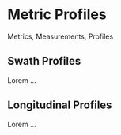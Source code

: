# Metric Profiles

Metrics, Measurements, Profiles

## Swath Profiles

Lorem ...

## Longitudinal Profiles

Lorem ...